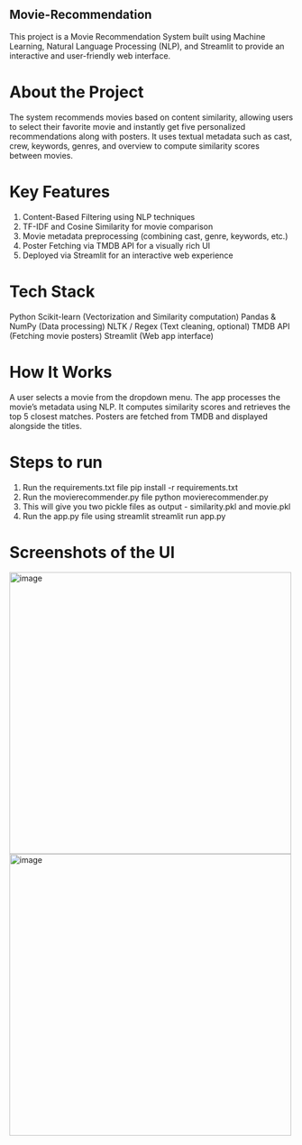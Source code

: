 ## Movie-Recommendation
This project is a Movie Recommendation System built using Machine Learning, Natural Language Processing (NLP), and Streamlit to provide an interactive and user-friendly web interface.

# About the Project
The system recommends movies based on content similarity, allowing users to select their favorite movie and instantly get five personalized recommendations along with posters. It uses textual metadata such as cast, crew, keywords, genres, and overview to compute similarity scores between movies.

# Key Features

1. Content-Based Filtering using NLP techniques
2. TF-IDF and Cosine Similarity for movie comparison
3. Movie metadata preprocessing (combining cast, genre, keywords, etc.)
4. Poster Fetching via TMDB API for a visually rich UI
5. Deployed via Streamlit for an interactive web experience

# Tech Stack

Python
Scikit-learn (Vectorization and Similarity computation)
Pandas & NumPy (Data processing)
NLTK / Regex (Text cleaning, optional)
TMDB API (Fetching movie posters)
Streamlit (Web app interface)

# How It Works

A user selects a movie from the dropdown menu.
The app processes the movie’s metadata using NLP.
It computes similarity scores and retrieves the top 5 closest matches.
Posters are fetched from TMDB and displayed alongside the titles.

# Steps to run

1. Run the requirements.txt file
   pip install -r requirements.txt
2. Run the movierecommender.py file
   python movierecommender.py
3. This will give you two pickle files as output - similarity.pkl and movie.pkl
4. Run the app.py file using streamlit
   streamlit run app.py

# Screenshots of the UI

<img width="500" alt="image" src="https://github.com/user-attachments/assets/b3efaa3d-41bf-40c7-a32a-33f8f31e9a72" />

<img width="500" alt="image" src="https://github.com/user-attachments/assets/5a42f688-732e-4fab-b140-a786269755e8" />
